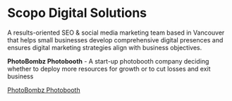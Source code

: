 # Scopo Digital Solutions

A results-oriented SEO & social media marketing team based in Vancouver that helps small businesses develop comprehensive digital presences and ensures digital marketing strategies align with business objectives.

<b>PhotoBombz Photobooth</b> - A start-up photobooth company deciding whether to deploy more resources for growth or to cut losses and exit business

<a href="https://drive.google.com/open?id=0B1Gc0Sm_m33wUFVYTUZodW10WVU">PhotoBombz Photobooth</a>
